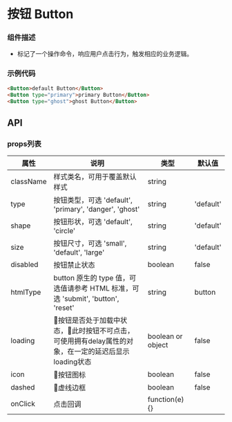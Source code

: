# 按钮 Button

### 组件描述
- 标记了一个操作命令，响应用户点击行为，触发相应的业务逻辑。

### 示例代码

```html
<Button>default Button</Button>
<Button type="primary">primary Button</Button>
<Button type="ghost">ghost Button</Button>
```

## API

### props列表

| 属性 | 说明 | 类型 | 默认值 |
|----|-----|------|------|
| className | 样式类名，可用于覆盖默认样式 | string |  |
| type | 按钮类型，可选 'default', 'primary', 'danger', 'ghost' | string | 'default' |
| shape | 按钮形状，可选 'default', 'circle' | string | 'default' |
| size | 按钮尺寸，可选 'small', 'default', 'large' | string | 'default' |
| disabled | 按钮禁止状态 | boolean | false |
| htmlType | button 原生的 type 值，可选值请参考 HTML 标准，可选 'submit', 'button', 'reset' | string | button |
| loading | 按钮是否处于加载中状态，此时按钮不可点击，可使用拥有delay属性的对象，在一定的延迟后显示loading状态 | boolean or object | false |
| icon | 按钮图标 | boolean | false |
| dashed | 虚线边框 | boolean | false |
| onClick | 点击回调 | function(e) {} |  |
